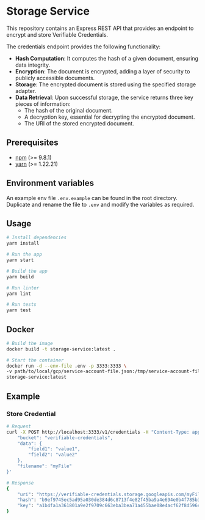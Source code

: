 # Storage Service

This repository contains an Express REST API that provides an endpoint to encrypt and store Verifiable Credentials.

The credentials endpoint provides the following functionality:

-   **Hash Computation**: It computes the hash of a given document, ensuring data integrity.
-   **Encryption**: The document is encrypted, adding a layer of security to publicly accessible documents.
-   **Storage**: The encrypted document is stored using the specified storage adapter.
-   **Data Retrieval**: Upon successful storage, the service returns three key pieces of information:
    -   The hash of the original document.
    -   A decryption key, essential for decrypting the encrypted document.
    -   The URI of the stored encrypted document.

## Prerequisites

-   [npm](https://www.npmjs.com/) (>= 9.8.1)
-   [yarn](https://yarnpkg.com/) (>= 1.22.21)

## Environment variables

An example env file `.env.example` can be found in the root directory. Duplicate and rename the file to `.env` and modify the variables as required.

## Usage

```bash
# Install dependencies
yarn install

# Run the app
yarn start

# Build the app
yarn build

# Run linter
yarn lint

# Run tests
yarn test
```

## Docker

```bash
# Build the image
docker build -t storage-service:latest .

# Start the container
docker run -d --env-file .env -p 3333:3333 \
-v path/to/local/gcp/service-account-file.json:/tmp/service-account-file.json \
storage-service:latest
```

## Example

### Store Credential

```bash
# Request
curl -X POST http://localhost:3333/v1/credentials -H "Content-Type: application/json" -d '{
    "bucket": "verifiable-credentials",
    "data": {
        "field1": "value1",
        "field2": "value2"
    },
    "filename": "myFile"
}'

# Response
{
    "uri": "https://verifiable-credentials.storage.googleapis.com/myFile.json",
    "hash": "b9ef9745ec5ad95a030de384d6c8713f4e82f45ba9a4e694e0b4f785b3b4f8c61fe6cb5a388d31ee2fb919c00211f4eb55ef9a57f947bcda6545d5276ed0d2d5",
    "key": "a1b4fa1a361801a9e2f9709c663eba3bea71a455bae08e4acf62f8d596ece669"
}
```
